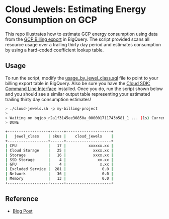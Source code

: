 # Cloud Jewels: Estimating Energy Consumption on GCP

This repo illustrates how to estimate GCP energy consumption using data from the
[GCP Billing
export](https://cloud.google.com/billing/docs/how-to/export-data-bigquery) in
BigQuery. The script provided scans all resource usage over a trailing thirty
day period and estimates consumption by using a hard-coded coefficient lookup
table. 

## Usage

To run the script, modify the [usage_by_jewel_class.sql](https://github.etsycorp.com/Engineering/cloud-jewels/blob/master/sql/usage_by_jewel_class.sql#L41) file to point to your
billing export table in BigQuery. Also be sure you have the [Cloud SDK: Command
Line Interface](https://cloud.google.com/sdk) installed. Once you do, run the
script shown below and you should see a similar output table representing your
estimated trailing thirty day consumption estimates!

```bash
> ./cloud-jewels.sh -p my-billing-project
>
> Waiting on bqjob_r2a1f3145ee30850a_000001711743b581_1 ... (1s) Current status:
> DONE

+------------------+------+--------------------+
|   jewel_class    | skus |    cloud_jewels    |
+------------------+------+--------------------+
| CPU              |   17 |          xxxxxx.xx |
| Cloud Storage    |   25 |            xxxx.xx |
| Storage          |   16 |            xxxx.xx |
| SSD Storage      |    4 |              xx.xx | 
| GPU              |    4 |               x.xx |
| Excluded Service |  281 |                0.0 |
| Network          |   36 |                0.0 |
| Memory           |   13 |                0.0 |
+------------------+------+--------------------+
```

## Reference

* [Blog Post](https://codeascraft.com/)
